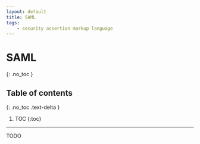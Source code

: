 ```yaml
---
layout: default
title: SAML
tags:
    - security assertion markup language
---
```


# SAML
{: .no_toc }

## Table of contents
{: .no_toc .text-delta }

1. TOC
{:toc}

---

TODO